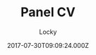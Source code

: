 ---
layout: JamstackTheme
title: Panel CV
github: https://github.com/jekyller/PanelCV
demo: https://jekyller.github.io/PanelCV/
author: Locky
ssg: Jekyll
date: 2017-07-30T09:09:24.000Z
description: Panel CV for designers (or engineers) :)
stale: true
---